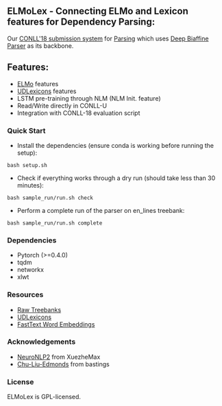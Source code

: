 ## ELMoLex - Connecting ELMo and Lexicon features for Dependency Parsing:
Our [CONLL'18 submission system](https://drive.google.com/open?id=1zD4Fa5OaL7YuxZNU7O-MhqyRKvFZ0H6s) for [Parsing](http://universaldependencies.org/conll18/) which uses [Deep Biaffine Parser](https://arxiv.org/abs/1611.01734) as its backbone.

## Features:
* [ELMo](https://allennlp.org/elmo) features
* [UDLexicons](http://pauillac.inria.fr/~sagot/index.html#udlexicons) features
* LSTM pre-training through NLM (NLM Init. feature)
* Read/Write directly in CONLL-U
* Integration with CONLL-18 evaluation script

### Quick Start
* Install the dependencies (ensure conda is working before running the setup):
```
bash setup.sh
```
* Check if everything works through a dry run (should take less than 30 minutes):
```
bash sample_run/run.sh check
```
* Perform a complete run of the parser on en_lines treebank:
```
bash sample_run/run.sh complete
```

### Dependencies
* Pytorch (>=0.4.0)
* tqdm
* networkx
* xlwt

### Resources
* [Raw Treebanks](http://universaldependencies.org/conll18/data.html)
* [UDLexicons](http://pauillac.inria.fr/~sagot/index.html#udlexicons)
* [FastText Word Embeddings](https://github.com/facebookresearch/fastText/blob/master/pretrained-vectors.md)

### Acknowledgements
* [NeuroNLP2](https://github.com/XuezheMax/NeuroNLP2) from XuezheMax
* [Chu-Liu-Edmonds](https://github.com/bastings/nlp1-2017-projects/blob/master/dep-parser/mst/mst.ipynb) from bastings

### License
ELMoLex is GPL-licensed.


